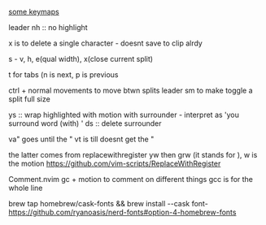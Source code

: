 [some keymaps](https://youtu.be/vdn_pKJUda8)

leader nh :: no highlight

x is to delete a single character - doesnt save to clip alrdy

s - v, h, e(qual width), x(close current split)

t for tabs (n is next, p is previous

ctrl + normal movements to move btwn splits
leader sm to make toggle a split full size

ys<motion><surrounder> :: wrap highlighted with motion with surrounder   - interpret as 'you surround word (with) <surrounder>'
ds<surrounder> :: delete surrounder

va" goes until the " vt is till doesnt get the "

the latter comes from replacewithregister
yw then grw (it stands for ), w is the motion
https://github.com/vim-scripts/ReplaceWithRegister

Comment.nvim
gc + motion to comment on different things
gcc is for the whole line

brew tap homebrew/cask-fonts && brew install --cask font-
https://github.com/ryanoasis/nerd-fonts#option-4-homebrew-fonts